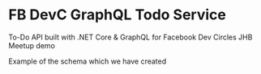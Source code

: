 # FB DevC GraphQL Todo Service
To-Do API built with .NET Core &amp; GraphQL for Facebook Dev Circles JHB Meetup demo

Example of the schema which we have created